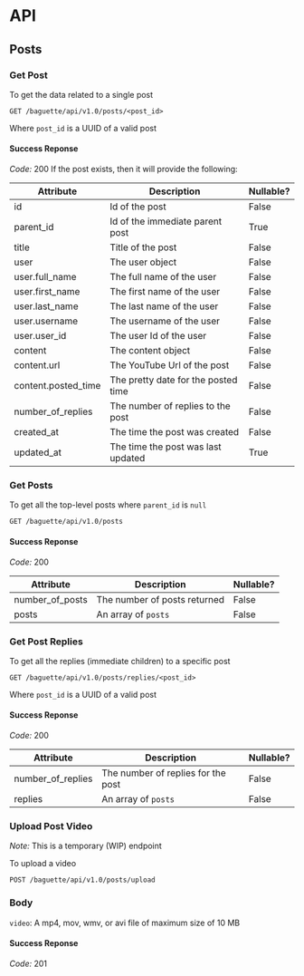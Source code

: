 # API 

## Posts

### Get Post

To get the data related to a single post

```http
GET /baguette/api/v1.0/posts/<post_id>
```

Where `post_id` is a UUID of a valid post

#### Success Reponse
*Code:* 200
If the post exists, then it will provide the following:

| Attribute        | Description           | Nullable?  |
| ------------- |-------------| -----|
| id      | Id of the post | False |
| parent_id      | Id of the immediate parent post      |   True |
| title | Title of the post     |  False |
| user | The user object      |    False |
| user.full_name | The full name of the user      |    False |
| user.first_name | The first name of the user      |    False |
| user.last_name | The last name of the user      |    False |
| user.username | The username of the user      |    False |
| user.user_id | The user Id of the user      |    False |
| content | The content object      |    False |
| content.url | The YouTube Url of the post      |    False |
| content.posted_time | The pretty date for the posted time      |    False |
| number_of_replies | The number of replies to the post    |    False |
| created_at | The time the post was created    |    False |
| updated_at | The time the post was last updated    |    True |

### Get Posts

To get all the top-level posts where `parent_id` is `null` 

```http
GET /baguette/api/v1.0/posts
```

#### Success Reponse
*Code:* 200

| Attribute        | Description           | Nullable?  |
| ------------- |-------------| -----|
| number_of_posts        | The number of posts returned          | False  |
| posts        | An array of `posts`          | False  |

### Get Post Replies

To get all the replies (immediate children) to a specific post

```http
GET /baguette/api/v1.0/posts/replies/<post_id>
```

Where `post_id` is a UUID of a valid post

#### Success Reponse
*Code:* 200

| Attribute        | Description           | Nullable?  |
| ------------- |-------------| -----|
| number_of_replies        | The number of replies for the post           | False  |
| replies        | An array of `posts`          | False  |

### Upload Post Video

*Note:* This is a temporary (WIP) endpoint 

To upload a video

```http
POST /baguette/api/v1.0/posts/upload
```

### Body
`video`: A mp4, mov, wmv, or avi file of maximum size of 10 MB

#### Success Reponse
*Code:* 201
